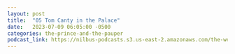 ```yaml
---
layout: post
title:  "05 Tom Canty in the Palace"
date:   2023-07-09 06:05:00 -0500
categories: the-prince-and-the-pauper
podcast_link: https://nilbus-podcasts.s3.us-east-2.amazonaws.com/the-well-trained-mind/The%20Prince%20and%20the%20Pauper/05%20Tom%20Canty%20in%20the%20Palace.mp3
---
```

